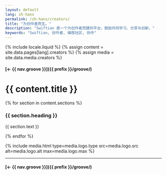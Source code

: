 ```yaml
---
layout: default
lang: zh-hans
permalink: /zh-hans/creators/
title: "为创作者而生。"
description: "Swiftian 是一个为创作者而建的平台，鼓励共同学习、分享与创新。"
keywords: "Swiftian, 创作者, 编程社区, 协作"
---
```



{% include locale.liquid %}
{% assign content = site.data.pages[lang].creators %}
{% assign media = site.data.media.creators %}

#### [← {{ nav.groove }}]({{ prefix }}/groove/)

# {{ content.title }}

{% for section in content.sections %}
### {{ section.heading }}
{{ section.text }}

{% endfor %}

{% include media.html
  type=media.logo.type
  src=media.logo.src
  alt=media.logo.alt
  max=media.logo.max
%}

---

#### [← {{ nav.groove }}]({{ prefix }}/groove/)